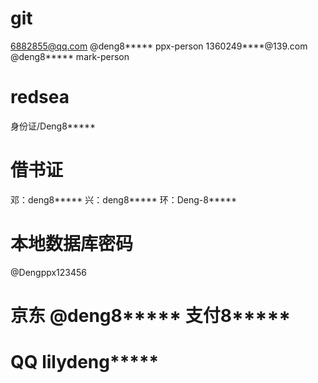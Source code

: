 
# git
6882855@qq.com @deng8***** ppx-person
1360249****@139.com @deng8***** mark-person

# redsea
身份证/Deng8*****

# 借书证
邓：deng8*****
兴：deng8*****
环：Deng-8*****

# 本地数据库密码
@Dengppx123456

# 京东 @deng8***** 支付8*****
# QQ lilydeng*****






